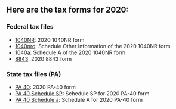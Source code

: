 ## Here are the tax forms for 2020:
### Federal tax files 
* [1040NR](f1040nr.pdf): 2020 1040NR form
* [1040nro](f1040nro.pdf): Schedule Other Information of the 2020 1040NR form
* [1040a](f1040nra_a.pdf): Schedule A of the 2020 1040NR form
* [8843](f8843.pdf): 2020 8843 form
### State tax files (PA)
* [PA 40](2020_pa-40.pdf): 2020 PA-40 form
* [PA 40 Schedule SP](2020_pa-40sp.pdf): Schedule SP for 2020 PA-40 form
* [PA 40 Schedule a](2020_pa-40a.pdf): Schedule A for 2020 PA-40 form

 
